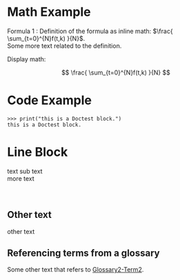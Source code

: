 # Math Example

Formula 1
: Definition of the formula as inline math:
  $\frac{ \sum_{t=0}^{N}f(t,k) }{N}$.
  <br/>
  Some more text related to the definition.

Display math:

$$
\frac{ \sum_{t=0}^{N}f(t,k) }{N}
$$

# Code Example

```pycon
>>> print("this is a Doctest block.")
this is a Doctest block.
```

# Line Block

text
sub text
<br/>
more text
<br/>
<br/>
<br/>

## Other text

other text

## Referencing terms from a glossary

Some other text that refers to [Glossary2-Term2](glossaries.md#term-Glossary2-Term2).